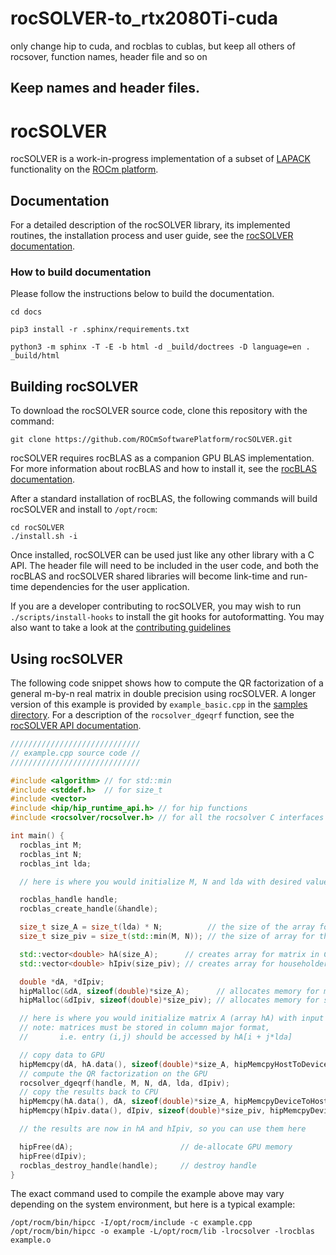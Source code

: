 # rocSOLVER-to_rtx2080Ti-cuda

only change hip to cuda, and rocblas to cublas, but keep all others of
rocsover, function names, header file and so on
## Keep names and header files.


# rocSOLVER

rocSOLVER is a work-in-progress implementation of a subset of [LAPACK][1]
functionality on the [ROCm platform][2].

## Documentation

For a detailed description of the rocSOLVER library, its implemented routines,
the installation process and user guide, see the [rocSOLVER documentation][3].

### How to build documentation

Please follow the instructions below to build the documentation.

```
cd docs

pip3 install -r .sphinx/requirements.txt

python3 -m sphinx -T -E -b html -d _build/doctrees -D language=en . _build/html
```

## Building rocSOLVER

To download the rocSOLVER source code, clone this repository with the command:

    git clone https://github.com/ROCmSoftwarePlatform/rocSOLVER.git

rocSOLVER requires rocBLAS as a companion GPU BLAS implementation. For
more information about rocBLAS and how to install it, see the
[rocBLAS documentation][4].

After a standard installation of rocBLAS, the following commands will build
rocSOLVER and install to `/opt/rocm`:

    cd rocSOLVER
    ./install.sh -i

Once installed, rocSOLVER can be used just like any other library with a C API.
The header file will need to be included in the user code, and both the rocBLAS
and rocSOLVER shared libraries will become link-time and run-time dependencies
for the user application.

If you are a developer contributing to rocSOLVER, you may wish to run
`./scripts/install-hooks` to install the git hooks for autoformatting.
You may also want to take a look at the [contributing guidelines][7]

## Using rocSOLVER

The following code snippet shows how to compute the QR factorization of a
general m-by-n real matrix in double precision using rocSOLVER. A longer
version of this example is provided by `example_basic.cpp` in the
[samples directory][5]. For a description of the `rocsolver_dgeqrf`
function, see the [rocSOLVER API documentation][6].

```cpp
/////////////////////////////
// example.cpp source code //
/////////////////////////////

#include <algorithm> // for std::min
#include <stddef.h>  // for size_t
#include <vector>
#include <hip/hip_runtime_api.h> // for hip functions
#include <rocsolver/rocsolver.h> // for all the rocsolver C interfaces and type declarations

int main() {
  rocblas_int M;
  rocblas_int N;
  rocblas_int lda;

  // here is where you would initialize M, N and lda with desired values

  rocblas_handle handle;
  rocblas_create_handle(&handle);

  size_t size_A = size_t(lda) * N;          // the size of the array for the matrix
  size_t size_piv = size_t(std::min(M, N)); // the size of array for the Householder scalars

  std::vector<double> hA(size_A);      // creates array for matrix in CPU
  std::vector<double> hIpiv(size_piv); // creates array for householder scalars in CPU

  double *dA, *dIpiv;
  hipMalloc(&dA, sizeof(double)*size_A);      // allocates memory for matrix in GPU
  hipMalloc(&dIpiv, sizeof(double)*size_piv); // allocates memory for scalars in GPU

  // here is where you would initialize matrix A (array hA) with input data
  // note: matrices must be stored in column major format,
  //       i.e. entry (i,j) should be accessed by hA[i + j*lda]

  // copy data to GPU
  hipMemcpy(dA, hA.data(), sizeof(double)*size_A, hipMemcpyHostToDevice);
  // compute the QR factorization on the GPU
  rocsolver_dgeqrf(handle, M, N, dA, lda, dIpiv);
  // copy the results back to CPU
  hipMemcpy(hA.data(), dA, sizeof(double)*size_A, hipMemcpyDeviceToHost);
  hipMemcpy(hIpiv.data(), dIpiv, sizeof(double)*size_piv, hipMemcpyDeviceToHost);

  // the results are now in hA and hIpiv, so you can use them here

  hipFree(dA);                        // de-allocate GPU memory
  hipFree(dIpiv);
  rocblas_destroy_handle(handle);     // destroy handle
}
```

The exact command used to compile the example above may vary depending on the
system environment, but here is a typical example:

    /opt/rocm/bin/hipcc -I/opt/rocm/include -c example.cpp
    /opt/rocm/bin/hipcc -o example -L/opt/rocm/lib -lrocsolver -lrocblas example.o


[1]: https://www.netlib.org/lapack/
[2]: https://rocm.docs.amd.com/
[3]: https://rocm.docs.amd.com/projects/rocSOLVER/
[4]: https://rocm.docs.amd.com/projects/rocBLAS/
[5]: clients/samples/
[6]: https://rocm.docs.amd.com/projects/rocSOLVER/en/latest/api/lapack.html#rocsolver-type-geqrf
[7]: CONTRIBUTING.md
